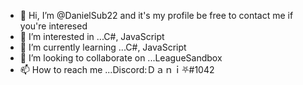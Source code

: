 - 👋 Hi, I’m @DanielSub22 and it's my profile be free to contact me if you're interesed 
- 👀 I’m interested in ...C#, JavaScript
- 🌱 I’m currently learning ...C#, JavaScript
- 💞️ I’m looking to collaborate on ...LeagueSandbox
- 📫 How to reach me ...Discord:Ｄａｎｉ⛧#1042

<!---
L$ Dani/DanielSub22 is a ✨ special ✨ repository because its `README.md` (this file) appears on your GitHub profile.
You can click the Preview link to take a look at your changes.
--->
